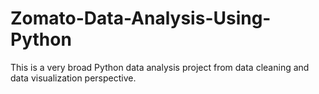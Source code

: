 # Zomato-Data-Analysis-Using-Python
This is a very broad Python data analysis project from data cleaning and data visualization perspective.
